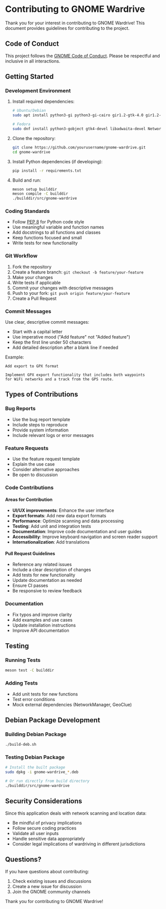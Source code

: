 # Contributing to GNOME Wardrive

Thank you for your interest in contributing to GNOME Wardrive! This document provides guidelines for contributing to the project.

## Code of Conduct

This project follows the [GNOME Code of Conduct](https://conduct.gnome.org/). Please be respectful and inclusive in all interactions.

## Getting Started

### Development Environment

1. Install required dependencies:
   ```bash
   # Ubuntu/Debian
   sudo apt install python3-gi python3-gi-cairo gir1.2-gtk-4.0 gir1.2-adw-1 gir1.2-nm-1.0 gir1.2-geoclue-2.0 meson ninja-build build-essential debhelper dh-python

   # Fedora
   sudo dnf install python3-gobject gtk4-devel libadwaita-devel NetworkManager-glib-devel geoclue2-devel meson ninja-build rpm-build
   ```

2. Clone the repository:
   ```bash
   git clone https://github.com/yourusername/gnome-wardrive.git
   cd gnome-wardrive
   ```

3. Install Python dependencies (if developing):
   ```bash
   pip install -r requirements.txt
   ```

4. Build and run:
   ```bash
   meson setup builddir
   meson compile -C builddir
   ./builddir/src/gnome-wardrive
   ```

### Coding Standards

- Follow [PEP 8](https://peps.python.org/pep-0008/) for Python code style
- Use meaningful variable and function names
- Add docstrings to all functions and classes
- Keep functions focused and small
- Write tests for new functionality

### Git Workflow

1. Fork the repository
2. Create a feature branch: `git checkout -b feature/your-feature`
3. Make your changes
4. Write tests if applicable
5. Commit your changes with descriptive messages
6. Push to your fork: `git push origin feature/your-feature`
7. Create a Pull Request

### Commit Messages

Use clear, descriptive commit messages:
- Start with a capital letter
- Use imperative mood ("Add feature" not "Added feature")
- Keep the first line under 50 characters
- Add detailed description after a blank line if needed

Example:
```
Add export to GPX format

Implement GPX export functionality that includes both waypoints
for WiFi networks and a track from the GPS route.
```

## Types of Contributions

### Bug Reports

- Use the bug report template
- Include steps to reproduce
- Provide system information
- Include relevant logs or error messages

### Feature Requests

- Use the feature request template
- Explain the use case
- Consider alternative approaches
- Be open to discussion

### Code Contributions

#### Areas for Contribution

- **UI/UX improvements**: Enhance the user interface
- **Export formats**: Add new data export formats
- **Performance**: Optimize scanning and data processing
- **Testing**: Add unit and integration tests
- **Documentation**: Improve code documentation and user guides
- **Accessibility**: Improve keyboard navigation and screen reader support
- **Internationalization**: Add translations

#### Pull Request Guidelines

- Reference any related issues
- Include a clear description of changes
- Add tests for new functionality
- Update documentation as needed
- Ensure CI passes
- Be responsive to review feedback

### Documentation

- Fix typos and improve clarity
- Add examples and use cases
- Update installation instructions
- Improve API documentation

## Testing

### Running Tests

```bash
meson test -C builddir
```

### Adding Tests

- Add unit tests for new functions
- Test error conditions
- Mock external dependencies (NetworkManager, GeoClue)

## Debian Package Development

### Building Debian Package

```bash
./build-deb.sh
```

### Testing Debian Package

```bash
# Install the built package
sudo dpkg -i gnome-wardrive_*.deb

# Or run directly from build directory
./builddir/src/gnome-wardrive
```

## Security Considerations

Since this application deals with network scanning and location data:

- Be mindful of privacy implications
- Follow secure coding practices
- Validate all user inputs
- Handle sensitive data appropriately
- Consider legal implications of wardriving in different jurisdictions

## Questions?

If you have questions about contributing:

1. Check existing issues and discussions
2. Create a new issue for discussion
3. Join the GNOME community channels

Thank you for contributing to GNOME Wardrive!